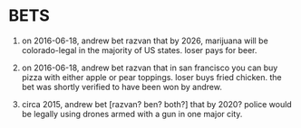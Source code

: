 # BETS #

1. on 2016-06-18, andrew bet razvan that by 2026, marijuana will be colorado-legal in the majority of US states. loser pays for beer.

2. on 2016-06-18, andrew bet razvan that in san francisco you can buy pizza with either apple or pear toppings. loser buys fried chicken. the bet was shortly verified to have been won by andrew.

3. circa 2015, andrew bet [razvan? ben? both?] that by 2020? police would be legally using drones armed with a gun in one major city.
